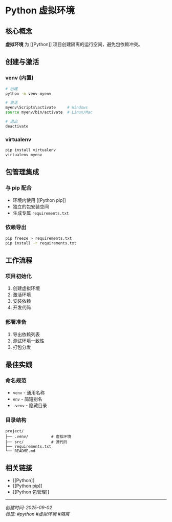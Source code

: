# Python 虚拟环境

## 核心概念

**虚拟环境** 为 [[Python]] 项目创建隔离的运行空间，避免包依赖冲突。

## 创建与激活

### venv (内置)
```bash
# 创建
python -m venv myenv

# 激活
myenv\Scripts\activate     # Windows
source myenv/bin/activate  # Linux/Mac

# 退出
deactivate
```

### virtualenv
```bash
pip install virtualenv
virtualenv myenv
```

## 包管理集成

### 与 pip 配合
- 环境内使用 [[Python pip]]
- 独立的包安装空间
- 生成专属 `requirements.txt`

### 依赖导出
```bash
pip freeze > requirements.txt
pip install -r requirements.txt
```

## 工作流程

### 项目初始化
1. 创建虚拟环境
2. 激活环境
3. 安装依赖
4. 开发代码

### 部署准备
1. 导出依赖列表
2. 测试环境一致性
3. 打包分发

## 最佳实践

### 命名规范
- `venv` - 通用名称
- `env` - 简短别名
- `.venv` - 隐藏目录

### 目录结构
```
project/
├── .venv/          # 虚拟环境
├── src/            # 源代码
├── requirements.txt
└── README.md
```

## 相关链接

- [[Python]]
- [[Python pip]]
- [[Python 包管理]]

---
*创建时间: 2025-09-02*  
*标签: #python #虚拟环境 #隔离*
